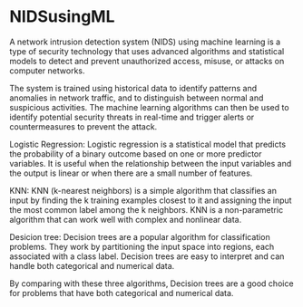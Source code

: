 # NIDSusingML
A network intrusion detection system (NIDS) using machine learning is a type of security technology that uses advanced algorithms and statistical models to detect and prevent unauthorized access, misuse, or attacks on computer networks.

The system is trained using historical data to identify patterns and anomalies in network traffic, and to distinguish between normal and suspicious activities. The machine learning algorithms can then be used to identify potential security threats in real-time and trigger alerts or countermeasures to prevent the attack.

Logistic Regression:
     Logistic regression is a statistical model that predicts the probability of a binary outcome based on one or more predictor variables. It is useful when the relationship between the input variables and the output is linear or when there are a small number of features.
     
KNN:
     KNN (k-nearest neighbors) is a simple algorithm that classifies an input by finding the k training examples closest to it and assigning the input the most common label among the k neighbors. KNN is a non-parametric algorithm that can work well with complex and nonlinear data.
     
Desicion tree:
     Decision trees are a popular algorithm for classification problems. They work by partitioning the input space into regions, each associated with a class label. Decision trees are easy to interpret and can handle both categorical and numerical data.
     
By comparing with these three algorithms, Decision trees are a good choice for problems that have both categorical and numerical data.
